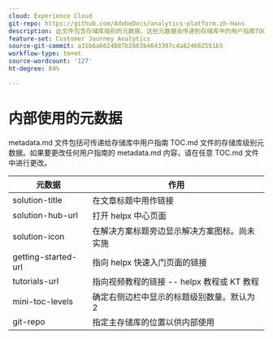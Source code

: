 ```yaml
---
cloud: Experience Cloud
git-repo: https://github.com/AdobeDocs/analytics-platform.zh-Hans
description: 此文件包含存储库级别的元数据，这些元数据会传递到存储库中的用户指南TOC.md文件。
feature-set: Customer Journey Analytics
source-git-commit: a31b6a6624087b2863b4643397c4a824662551b5
workflow-type: tm+mt
source-wordcount: '127'
ht-degree: 84%

---
```



# 内部使用的元数据

metadata.md 文件包括可传递给存储库中用户指南 TOC.md 文件的存储库级别元数据。如果要更改任何用户指南的 metadata.md 内容，请在任意 TOC.md 文件中进行更改。

| 元数据 | 作用 |
|--- |--- |
| solution-title | 在文章标题中用作链接 |
| solution-hub-url | 打开 helpx 中心页面 |
| solution-icon | 在解决方案标题旁边显示解决方案图标。尚未实施 |
| getting-started-url | 指向 helpx 快速入门页面的链接 |
| tutorials-url | 指向视频教程的链接 -- helpx 教程或 KT 教程 |
| mini-toc-levels | 确定右侧边栏中显示的标题级别数量。默认为 2 |
| git-repo | 指定主存储库的位置以供内部使用 |
